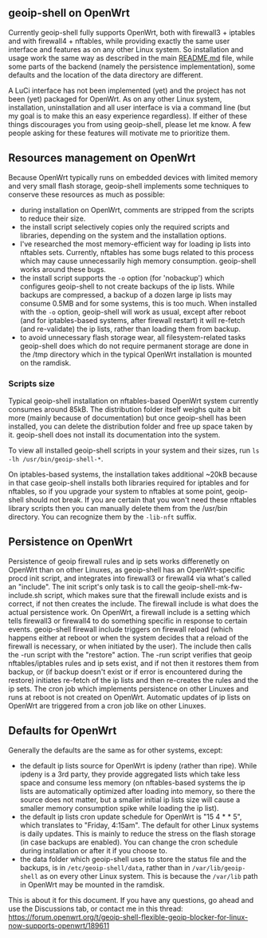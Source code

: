 ## geoip-shell on OpenWrt

Currently geoip-shell fully supports OpenWrt, both with firewall3 + iptables and with firewall4 + nftables, while providing exactly the same user interface and features as on any other Linux system. So installation and usage work the same way as described in the main [README.md](/README.md) file, while some parts of the backend (namely the persistence implementation), some defaults and the location of the data directory are different.

A LuCi interface has not been implemented (yet) and the project has not been (yet) packaged for OpenWrt. As on any other Linux system, installation, uninstallation and all user interface is via a command line (but my goal is to make this an easy experience regardless). If either of these things discourages you from using geoip-shell, please let me know. A few people asking for these features will motivate me to prioritize them.

## Resources management on OpenWrt
Because OpenWrt typically runs on embedded devices with limited memory and very small flash storage, geoip-shell implements some techniques to conserve these resources as much as possible:
- during installation on OpenWrt, comments are stripped from the scripts to reduce their size.
- the install script selectively copies only the required scripts and libraries, depending on the system and the installation options.
- I've researched the most memory-efficient way for loading ip lists into nftables sets. Currently, nftables has some bugs related to this process which may cause unnecessarily high memory consumption. geoip-shell works around these bugs.
- the install script supports the `-o` option (for 'nobackup') which configures geoip-shell to not create backups of the ip lists. While backups are compressed, a backup of a dozen large ip lists may consume 0.5MB and for some systems, this is too much. When installed with the `-o` option, geoip-shell will work as usual, except after reboot (and for iptables-based systems, after firewall restart) it will re-fetch (and re-validate) the ip lists, rather than loading them from backup.
- to avoid unnecessary flash storage wear, all filesystem-related tasks geoip-shell does which do not require permanent storage are done in the /tmp directory which in the typical OpenWrt installation is mounted on the ramdisk.

### Scripts size
Typical geoip-shell installation on nftables-based OpenWrt system currently consumes around 85kB. The distribution folder itself weighs quite a bit more (mainly because of documentation) but once geoip-shell has been installed, you can delete the distribution folder and free up space taken by it. geoip-shell does not install its documentation into the system.

To view all installed geoip-shell scripts in your system and their sizes, run `ls -lh /usr/bin/geoip-shell-*`.

On iptables-based systems, the installation takes additional ~20kB because in that case geoip-shell installs both libraries required for iptables and for nftables, so if you upgrade your system to nftables at some point, geoip-shell should not break. If you are certain that you won't need these nftables library scripts then you can manually delete them from the /usr/bin directory. You can recognize them by the `-lib-nft` suffix.

## Persistence on OpenWrt
Persistence of geoip firewall rules and ip sets works differenetly on OpenWrt than on other Linuxes, as geoip-shell has an OpenWrt-specific procd init script, and integrates into firewall3 or firewall4 via what's called an "include". The init script's only task is to call the geoip-shell-mk-fw-include.sh script, which makes sure that the firewall include exists and is correct, if not then creates the include. The firewall include is what does the actual persistence work. On OpenWrt, a firewall include is a setting which tells firewall3 or firewall4 to do something specific in response to certain events. geoip-shell firewall include triggers on firewall reload (which happens either at reboot or when the system decides that a reload of the firewall is necessary, or when initiated by the user). The include then calls the -run script with the "restore" action. The -run script verifies that geoip nftables/iptables rules and ip sets exist, and if not then it restores them from backup, or (if backup doesn't exist or if error is encountered during the restore) initiates re-fetch of the ip lists and then re-creates the rules and the ip sets. The cron job which implements persistence on other Linuxes and runs at reboot is not created on OpenWrt. Automatic updates of ip lists on OpenWrt are triggered from a cron job like on other Linuxes.

## Defaults for OpenWrt
Generally the defaults are the same as for other systems, except:
- the default ip lists source for OpenWrt is ipdeny (rather than ripe). While ipdeny is a 3rd party, they provide aggregated lists which take less space and consume less memory (on nftables-based systems the ip lists are automatically optimized after loading into memory, so there the source does not matter, but a smaller initial ip lists size will cause a smaller memory consumption spike while loading the ip list).
- the default ip lists cron update schedule for OpenWrt is "15 4 * * 5", which translates to "Friday, 4:15am". The default for other Linux systems is daily updates. This is mainly to reduce the stress on the flash storage (in case backups are enabled). You can change the cron schedule during installation or after it if you choose to.
- the data folder which geoip-shell uses to store the status file and the backups, is in `/etc/geoip-shell/data`, rather than in `/var/lib/geoip-shell` as on every other Linux system. This is because the `/var/lib` path in OpenWrt may be mounted in the ramdisk.

This is about it for this document. If you have any questions, go ahead and use the Discussions tab, or contact me in this thread:
https://forum.openwrt.org/t/geoip-shell-flexible-geoip-blocker-for-linux-now-supports-openwrt/189611
